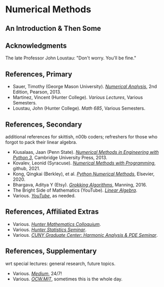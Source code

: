 # Numerical Methods
## An Introduction & Then Some


## Acknowledgments
The late Professor John Loustau: "Don't worry. You'll be fine."


## References, Primary
* Sauer, Timothy (George Mason University). <i>[Numerical Analysis](https://www.pearson.com/en-gb/subject-catalog/p/numerical-analysis-pearson-new-international-edition/P200000005356/9781292036748)</i>, 2nd Edition, Pearson, 2013.
* Martinez, Vincent (Hunter College). <i>Various Lectures</i>, Various Semesters.
* Loustau, John (Hunter College). <i>Math 685</i>, Various Semesters.


## References, Secondary
additional references for skittish, n00b coders; refreshers for those who forgot to pack their linear algebra.
* Kiusalaas, Jaan (Penn State). <i>[Numerical Methods in Engineering with Python 3](https://ia902301.us.archive.org/2/items/c-36_20211010/C36.pdf)</i>, Cambridge University Press, 2013.
* Kovalev, Leonid (Syracuse). <i>[Numerical Methods with Programming](https://drlvk.github.io/nm/frontmatter.html)</i>, github, 2021.
* Kong, Qingkai (Berkley), et al. <i>[Python Numerical Methods](https://pythonnumericalmethods.studentorg.berkeley.edu/notebooks/Index.html)</i>, Elsevier, 2020.
* Bhargava, Aditya Y (Etsy). <i>[Grokking Algorithms](https://www.manning.com/books/grokking-algorithms/)</i>, Manning, 2016.
* The Bright Side of Mathematics (YouTube). <i>[Linear Algebra](https://www.youtube.com/watch?v=x2cYoSPGz3o&list=PLBh2i93oe2quLc5zaxD0WHzQTGrXMwAI6)</i>.
* Various. <i>[YouTube](https://www.youtube.com/results?search_query=numerical++methods)</i>, as needed.

## References, Affiliated Extras
* Various. <i>[Hunter Mathematics Colloquium](https://sites.google.com/view/huntercollegemathcolloquium/home)</i>.
* Various. <i>[Hunter Statistics Seminar](http://www.craigmile.com/probstat/)</i>.
* Various. <i>[CUNY Graduate Center: Harmonic Analysis & PDE Seminar](https://sites.google.com/view/cuny-hapde/home)</i>.

## References, Supplementary
wrt special lectures: general research, future topics.
* Various. <i>[Medium](https://medium.com/?tag=everything)</i>, 24/7!
* Various. <i>[OCW.MIT](https://ocw.mit.edu/search/?q=numerical+methods)</i>, sometimes this is the whole day.

